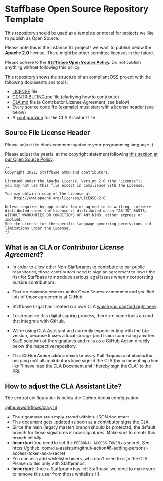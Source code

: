 # Staffbase Open Source Repository Template

This repository should be used as a template or model for projects we like to publish as Open Source.

Please note this is the instance for projects we want to publish below the **Apache 2.0** license. There might be other permitted licenses in the future.

Please adhere to the [**Staffbase Open Source Policy**](https://mitarbeiterapp.atlassian.net/wiki/spaces/LEGAL/pages/1369178123/Staffbase+Open+Source+Policy). Do not publish anything without following this policy.

This repository shows the structure of an compliant OSS project with the following documents and tools: 

* [LICENSE](../master/LICENSE) file
* [CONTRIBUTING.md](../master/CONTRIBUTING.md) file (clarifying how to contribute)
* [CLA.md](../master/CLA.md) file (a Contributor License Agreement, see below)
* Every source code file ([example](../master/src/main/your-code-files-here.js)) must start with a license header (see below) 
* A [configuration](../master/.github/workflows/cla.yml) for the CLA Assistant Lite

## Source File License Header
Please adjust the block comment syntax to your programming language ;)

Please adjust the year(s) at the copyright statement following [this section at our Open Source Policy](https://mitarbeiterapp.atlassian.net/wiki/spaces/LEGAL/pages/1600422442/Copyright+Statements+in+Staffbase+Code+Files).

```
/*
Copyright 2021, Staffbase GmbH and contributors.

Licensed under the Apache License, Version 2.0 (the "License");
you may not use this file except in compliance with the License.

You may obtain a copy of the License at
    http://www.apache.org/licenses/LICENSE-2.0
    
Unless required by applicable law or agreed to in writing, software
distributed under the License is distributed on an "AS IS" BASIS,
WITHOUT WARRANTIES OR CONDITIONS OF ANY KIND, either express or implied.
See the License for the specific language governing permissions and
limitations under the License.
*/

```

## What is an CLA or *Contributor License Agreement*?
- In order to allow other Non-Staffpranos to contribute to our public repositories, those contributors need to sign an agreement to lower the risk for Staffbase to introduce serious legal issues when incorporating outside contributions.

- That's a common process at the Open Source community and you find lots of those agreements at GitHub.

- Staffbase Legal has created our own CLA [which you can find right here](../master/CLA.md).  

- To streamline this digital signing process, there are some tools around that integrate with GitHub.

- We're using CLA Assistant and currently experimenting with the *Lite* version, because it uses a local storage (and is not connecting another SaaS solution) of the signatures and runs as a GitHub Action directly below the respective repository.

- This GitHub Action adds a check to every Pull Request and blocks the merging until all contributors have signed the CLA (by commenting a line like "I have read the CLA Document and I hereby sign the CLA" to the PR).


## How to adjust the CLA Assistant Lite?
The central configuration is below the GitHub Action configuration: 

[.github/workflows/cla.yml](../master/.github/workflows/cla.yml)

- The signatures are simply stored within a JSON document
- This document gets updated as soon as a contributor signs the CLA
- Since the main (legacy master) branch should be protected, the default branch for those signatures is now *signatures*. Make sure to create this branch initially.
- **Important** You need to set the `PERSONAL_ACCESS_TOKEN` as secret. See https://github.
  com/cla-assistant/github-action#6-adding-personal-access-token-as-a-secret
- You can also add whitelisted users, who don't need to sign the CLA. Please do this only with Staffpranos.
- **Important**: Once a Staffprano has left Staffbase, we need to make sure to remove this user from those whitelists (!).


